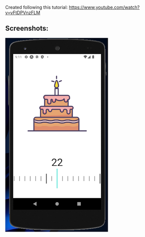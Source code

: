 Created following this tutorial: https://www.youtube.com/watch?v=vFtDPVnzFLM

## Screenshots:

![Preview](https://github.com/Mitacho/react-native-slide-ruler/blob/main/.github/1.png)
